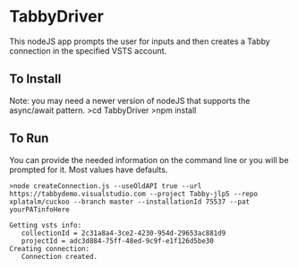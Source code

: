 # TabbyDriver
This nodeJS app prompts the user for inputs and then creates a Tabby connection in the specified VSTS account.

## To Install
Note: you may need a newer version of nodeJS that supports the async/await pattern.
    >cd TabbyDriver
    >npm install

## To Run
You can provide the needed information on the command line or you will be prompted for it. Most values have defaults.

    >node createConnection.js --useOldAPI true --url https://tabbydemo.visualstudio.com --project Tabby-jlp5 --repo xplatalm/cuckoo --branch master --installationId 75537 --pat yourPATinfoHere

    Getting vsts info:
       collectionId = 2c31a8a4-3ce2-4230-954d-29653ac881d9
       projectId = adc3d884-75ff-48ed-9c9f-e1f126d5be30
    Creating connection:
       Connection created.